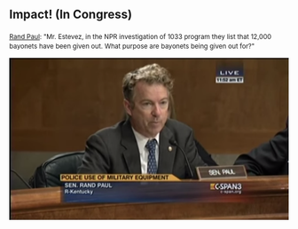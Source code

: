 ## Impact! (In Congress)

<small><a href="http://theweek.com/speedreads/index/267873/speedreads-rand-paul-obama-should-be-able-to-figure-out-if-police-need-bayonets">Rand Paul</a>: "Mr. Estevez, in the NPR investigation of 1033 program they list that 12,000 bayonets have been given out. What purpose are bayonets being given out for?"</small>

<img src="img/randpaul.png"/>

